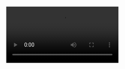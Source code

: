 ![Fusion Star and Antler](https://github.com/Dev-Chaudhari/Interactive-tsParticle-SVG-PolygonMask/blob/main/TSParticles.mp4?raw=true)
